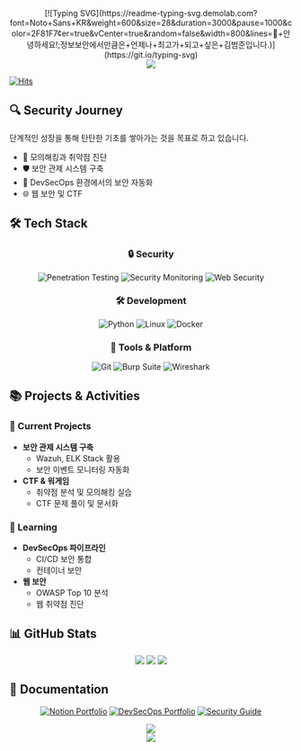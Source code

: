 <div align="center">
  <!-- 타이핑 효과가 있는 버전 -->
  [![Typing SVG](https://readme-typing-svg.demolab.com?font=Noto+Sans+KR&weight=600&size=28&duration=3000&pause=1000&color=2F81F7&center=true&vCenter=true&random=false&width=800&lines=👋+안녕하세요!;정보보안에서만큼은+언제나+최고가+되고+싶은+김범준입니다.)](https://git.io/typing-svg)
</div>

<div align="center">
  
  <!-- 웨이브 효과가 있는 버전 -->
  <img src="https://capsule-render.vercel.app/api?type=waving&color=0:2F81F7,100:79C0FF&height=120&section=header&text=Security%20Explorer&fontSize=40&fontColor=ffffff&animation=twinkling&fontAlignY=35" />
</div>
  
  
  [![Hits](https://hits.seeyoufarm.com/api/count/incr/badge.svg?url=https%3A%2F%2Fgithub.com%2Fkimbeomjoon90&count_bg=%23555555&title_bg=%23555555&icon=&icon_color=%23E7E7E7&title=Profile%20Views&edge_flat=false)](https://github.com/kimbeomjoon90)
</div>

## 🔍 Security Journey
단계적인 성장을 통해 탄탄한 기초를 쌓아가는 것을 목표로 하고 있습니다.
- 🎯 모의해킹과 취약점 진단
- 🛡️ 보안 관제 시스템 구축
- 🚀 DevSecOps 환경에서의 보안 자동화
- 🌐 웹 보안 및 CTF

## 🛠️ Tech Stack
<div align="center">
  
  ### 🔒 Security
  ![Penetration Testing](https://img.shields.io/badge/Penetration%20Testing-FF0000?style=for-the-badge&logo=hackaday&logoColor=white)
  ![Security Monitoring](https://img.shields.io/badge/Security%20Monitoring-000000?style=for-the-badge&logo=shield&logoColor=white)
  ![Web Security](https://img.shields.io/badge/Web%20Security-4B275F?style=for-the-badge&logo=webauthn&logoColor=white)

  ### 🛠️ Development
  ![Python](https://img.shields.io/badge/Python-3776AB?style=for-the-badge&logo=Python&logoColor=white)
  ![Linux](https://img.shields.io/badge/Linux-FCC624?style=for-the-badge&logo=Linux&logoColor=black)
  ![Docker](https://img.shields.io/badge/Docker-2496ED?style=for-the-badge&logo=Docker&logoColor=white)
  
  ### 🔧 Tools & Platform
  ![Git](https://img.shields.io/badge/Git-F05032?style=for-the-badge&logo=git&logoColor=white)
  ![Burp Suite](https://img.shields.io/badge/Burp%20Suite-FF6B00?style=for-the-badge&logo=burpsuite&logoColor=white)
  ![Wireshark](https://img.shields.io/badge/Wireshark-1679A7?style=for-the-badge&logo=wireshark&logoColor=white)
</div>

## 📚 Projects & Activities
### 🎯 Current Projects
- **보안 관제 시스템 구축**
  - Wazuh, ELK Stack 활용
  - 보안 이벤트 모니터링 자동화
- **CTF & 워게임**
  - 취약점 분석 및 모의해킹 실습
  - CTF 문제 풀이 및 문서화

### 🌱 Learning
- **DevSecOps 파이프라인**
  - CI/CD 보안 통합
  - 컨테이너 보안
- **웹 보안**
  - OWASP Top 10 분석
  - 웹 취약점 진단

## 📊 GitHub Stats
<div align="center">
  <img src="https://github-readme-stats.vercel.app/api?username=kimbeomjoon90&show_icons=true&theme=tokyonight" />
  
  <!-- GitHub 스트릭 통계 -->
  <img src="https://github-readme-streak-stats.herokuapp.com/?user=kimbeomjoon90&theme=tokyonight" />
  
  <!-- GitHub 트로피 -->
  <img src="https://github-profile-trophy.vercel.app/?username=kimbeomjoon90&theme=tokyonight&column=4&margin-w=15&margin-h=15" />
</div>

## 📝 Documentation
<div align="center">
  
[![Notion Portfolio](https://img.shields.io/badge/Security%20Record-white?style=for-the-badge&logo=notion&logoColor=black)](https://www.notion.so/Joon-s-Information-Security-Record-2e8d6eb090ec4e608137dad26e774881)
[![DevSecOps Portfolio](https://img.shields.io/badge/DevSecOps%20Portfolio-blue?style=for-the-badge&logo=notion&logoColor=white)](https://www.notion.so/DevSecOps-Portfolio-165770246ae0808babd4e522ddc9aa56)
[![Security Guide](https://img.shields.io/badge/Security%20Guide-green?style=for-the-badge&logo=github&logoColor=white)](http://jcbou123.iptime.org/guide.Project/)

</div>

<!-- 뱀 게임 컨트리뷰션 -->
<div align="center">
  <img src="https://github.com/kimbeomjoon90/kimbeomjoon90/blob/output/github-contribution-grid-snake.svg" />
</div>

<div align="center">
  <img src="https://capsule-render.vercel.app/api?type=waving&color=gradient&height=150&section=footer" />
</div>
